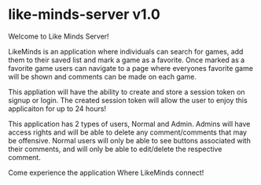 # like-minds-server v1.0

Welcome to Like Minds Server!

LikeMinds is an application where individuals can search for games, add them to their saved list and mark a game as a favorite. Once marked as a favorite game users can navigate to a page where everyones favorite game will be shown and comments can be made on each game. 

This appliation will have the ability to create and store a session token on signup or login. The created session token will allow the user to enjoy this applicaiton for up to 24 hours!

This application has 2 types of users, Normal and Admin. Admins will have access rights and will be able to delete any comment/comments that may be offensive. Normal users will only be able to see buttons associated with their comments, and will only be able to edit/delete the respective comment.

Come experience the application Where LikeMinds connect!
